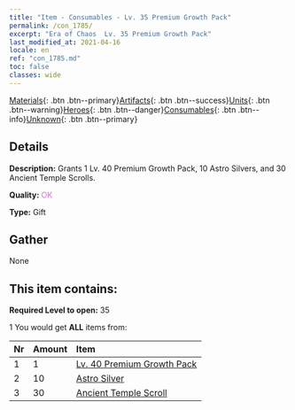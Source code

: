 ```yaml
---
title: "Item - Consumables - Lv. 35 Premium Growth Pack"
permalink: /con_1785/
excerpt: "Era of Chaos  Lv. 35 Premium Growth Pack"
last_modified_at: 2021-04-16
locale: en
ref: "con_1785.md"
toc: false
classes: wide
---
```

 [Materials](/Items/){: .btn .btn--primary}[Artifacts](/Items/Artifacts/){: .btn .btn--success}[Units](/Items/Units/){: .btn .btn--warning}[Heroes](/Items/Heroes/){: .btn .btn--danger}[Consumables](/Items/Consumables/){: .btn .btn--info}[Unknown](/Items/Unknown/){: .btn .btn--primary}

## Details
 **Description:** Grants 1 Lv. 40 Premium Growth Pack, 10 Astro Silvers, and 30 Ancient Temple Scrolls.

 **Quality:** <span style="color: #DA70D6">OK</span>

 **Type:** Gift

## Gather

  None

## This item contains:

 **Required Level to open:** 35

 1 You would get **ALL** items  from:

  | Nr | Amount |     Item    |
  |:---|:-------|:------------|
  | 1 | 1 | [Lv. 40 Premium Growth Pack](/Items/con_1786/) |  | 
  | 2 | 10 | [Astro Silver](/Items/con_969/) |  | 
  | 3 | 30 | [Ancient Temple Scroll](/Items/con_697/) |  | 
